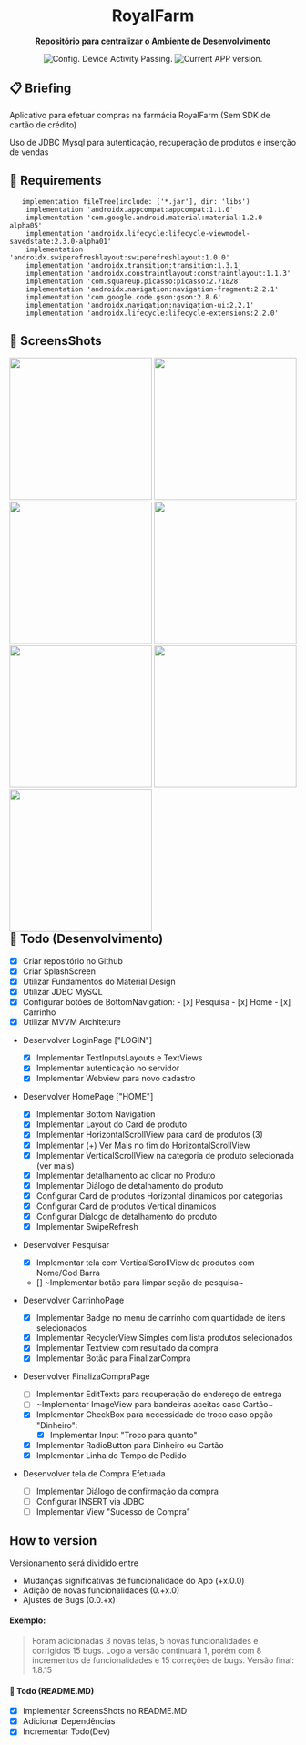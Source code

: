 <h1 align="center">
  RoyalFarm
</h1>

<p align="center">
  <strong>Repositório para centralizar o Ambiente de Desenvolvimento</strong>
  <p align="center">
    <img src="https://ci.appveyor.com/api/projects/status/g8d58ipi3auqdtrk/branch/master?svg=true" alt="Config. Device Activity Passing." />
<!--      <img src="https://ci.appveyor.com/api/projects/status/216h1g17b8ir009t?svg=true" alt="Config. Device Activity Crashing." /> -->
    <img src="https://img.shields.io/badge/version-11.4.3-blue.svg" alt="Current APP version." />  
  </p>
</p>

## 📋 Briefing

  Aplicativo para efetuar compras na farmácia RoyalFarm (Sem SDK de cartão de crédito)

  Uso de JDBC Mysql para autenticação, recuperação de produtos e inserção de vendas


## 📖 Requirements
```
   implementation fileTree(include: ['*.jar'], dir: 'libs')
    implementation 'androidx.appcompat:appcompat:1.1.0'
    implementation 'com.google.android.material:material:1.2.0-alpha05'
    implementation 'androidx.lifecycle:lifecycle-viewmodel-savedstate:2.3.0-alpha01'
    implementation 'androidx.swiperefreshlayout:swiperefreshlayout:1.0.0'
    implementation 'androidx.transition:transition:1.3.1'
    implementation 'androidx.constraintlayout:constraintlayout:1.1.3'
    implementation 'com.squareup.picasso:picasso:2.71828'
    implementation 'androidx.navigation:navigation-fragment:2.2.1'
    implementation 'com.google.code.gson:gson:2.8.6'
    implementation 'androidx.navigation:navigation-ui:2.2.1'
    implementation 'androidx.lifecycle:lifecycle-extensions:2.2.0'

```

## 🚀 ScreensShots
<div style="float: left">
  <img src="app/screenshots/screen2.png?raw=true" width="250"/>
  <img src="app/screenshots/screen3.png?raw=true" width="250"/> 
  <img src="app/screenshots/screen4.png?raw=true" width="250"/> 
  <img src="app/screenshots/screen5.png?raw=true" width="250"/> 
  <img src="app/screenshots/screen6.png?raw=true" width="250"/> 
  <img src="app/screenshots/screen7.png?raw=true" width="250"/> 
  <img src="app/screenshots/screen8.png?raw=true" width="250"/> 
</div>

## 👏 Todo (Desenvolvimento)

- [x] Criar repositório no Github
- [x] Criar SplashScreen
- [x] Utilizar Fundamentos do Material Design
- [x] Utilizar JDBC MySQL
- [x] Configurar botões de BottomNavigation:
      - [x] Pesquisa
      - [x] Home
      - [x] Carrinho
- [X] Utilizar MVVM Architeture 

* Desenvolver LoginPage ["LOGIN"]

  - [x] Implementar TextInputsLayouts e TextViews
  - [x] Implementar autenticação no servidor
  - [x] Implementar Webview para novo cadastro
  
* Desenvolver HomePage ["HOME"]

  -  [x] Implementar Bottom Navigation
  -  [x] Implementar Layout do Card de produto
  -  [x] Implementar HorizontalScrollView para card de produtos (3)
  -  [x] Implementar (+) Ver Mais no fim do HorizontalScrollView
  -  [x] Implementar VerticalScrollView na categoria de produto selecionada (ver mais)
  -  [x] Implementar detalhamento ao clicar no Produto
  -  [x] Implementar Diálogo de detalhamento do produto
  -  [x] Configurar Card de produtos Horizontal dinamicos por categorias
  -  [x] Configurar Card de produtos Vertical dinamicos
  -  [x] Configurar Dialogo de detalhamento do produto
  -  [x] Implementar SwipeRefresh
      
* Desenvolver Pesquisar
  - [x] Implementar tela com VerticalScrollView de produtos com Nome/Cod Barra 
  - [] ~Implementar botão para limpar seção de pesquisa~

* Desenvolver CarrinhoPage
  - [x] Implementar Badge no menu de carrinho com quantidade de itens selecionados 
  - [x] Implementar RecyclerView Simples com lista produtos selecionados
  - [x] Implementar Textview com resultado da compra
  - [x] Implementar Botão para FinalizarCompra
  
* Desenvolver FinalizaCompraPage
  - [ ] Implementar EditTexts para recuperação do endereço de entrega 
  - [ ] ~Implementar ImageView para bandeiras aceitas caso Cartão~
  - [x] Implementar CheckBox para necessidade de troco caso opção "Dinheiro": 
    - [x] Implementar Input "Troco para quanto"
  - [x] Implementar RadioButton para Dinheiro ou Cartão
  - [x] Implementar Linha do Tempo de Pedido

* Desenvolver tela de Compra Efetuada
  - [ ] Implementar Diálogo de confirmação da compra
  - [ ] Configurar INSERT via JDBC
  - [ ] Implementar View "Sucesso de Compra"
  
## How to version

Versionamento será dividido entre

- Mudanças significativas de funcionalidade do App (+x.0.0)
- Adição de novas funcionalidades (0.+x.0)
- Ajustes de Bugs (0.0.+x)

#### Exemplo:

> Foram adicionadas 3 novas telas, 5 novas funcionalidades e corrigidos 15 bugs. Logo a versão continuará 1, porém com 8 incrementos de funcionalidades e 15 correções de bugs. Versão final: 1.8.15

#### 👏 Todo (README.MD)

- [x] Implementar ScreensShots no README.MD
- [x] Adicionar Dependências
- [x] Incrementar Todo(Dev)
